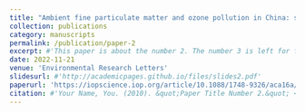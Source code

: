 ```yaml
---
title: "Ambient fine particulate matter and ozone pollution in China: synergy in anthropogenic emissions and atmospheric processes"
collection: publications
category: manuscripts
permalink: /publication/paper-2
excerpt: #'This paper is about the number 2. The number 3 is left for future work.'
date: 2022-11-21
venue: 'Environmental Research Letters'
slidesurl: #'http://academicpages.github.io/files/slides2.pdf'
paperurl: 'https://iopscience.iop.org/article/10.1088/1748-9326/aca16a/meta'
citation: #'Your Name, You. (2010). &quot;Paper Title Number 2.&quot; <i>Journal 1</i>. 1(2).'
---
```


